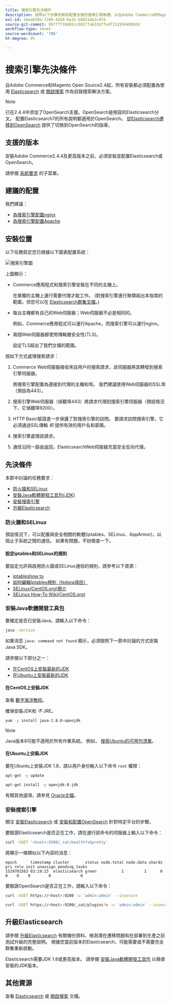 ```yaml
---
title: 搜索引擎先決條件
description: 按照以下步驟安裝和配置支援的搜索引擎軟體，以在Adobe Commerce和Magento Open Source的內部安裝。
exl-id: 44ea638a-7200-4269-be1b-b0851de2c4f4
source-git-commit: 95ffff39d82cc9027fa633dffedf15193040802d
workflow-type: tm+mt
source-wordcount: '786'
ht-degree: 0%

---
```


# 搜索引擎先決條件

自Adobe Commerce和Magento Open Source2.4起，所有安裝都必須配置為使用 [Elasticsearch](https://www.elastic.co) 或 [開啟搜索](https://opensearch.org/) 作為目錄搜索解決方案。

>[!NOTE]
>
>已在2.4.4中添加了OpenSearch支援。OpenSearch是相容的Elasticsearch分叉。 配置Elasticsearch7的所有說明都適用於OpenSearch。 [從Elasticsearch遷移到OpenSearch](../../../upgrade/prepare/opensearch-migration.md) 提供了切換到OpenSearch的指導。

## 支援的版本

安裝Adobe Commerce2.4.4及更高版本之前，必須安裝並配置Elasticsearch或OpenSearch。

請參閱 [系統要求](../../system-requirements.md) 的子菜單。

## 建議的配置

我們建議：

* [為搜索引擎配置nginx](configure-nginx.md)
* [為搜索引擎配置Apache](configure-apache.md)

## 安裝位置

以下任務假定您已根據以下圖表配置系統：

![搜索引擎圖](../../../assets/installation/search-engine-config.svg)

上圖顯示：

* Commerce應用程式和搜索引擎安裝在不同的主機上。

   在單獨的主機上運行需要代理才能工作。 (對搜索引擎進行聚類超出本指南的範圍，但您可以在 [Elasticsearch群集文檔](https://www.elastic.co/guide/en/elasticsearch/guide/current/distributed-cluster.html)。)

* 每台主機都有自己的Web伺服器；Web伺服器不必是相同的。

   例如，Commerce應用程式可以運行Apache，而搜索引擎可以運行nginx。

* 兩個Web伺服器都使用傳輸層安全性(TLS)。

   設定TLS超出了我們文檔的範圍。

按如下方式處理搜索請求：

1. Commerce Web伺服器接收來自用戶的搜索請求，該伺服器將其轉發到搜索引擎伺服器。

   將搜索引擎配置為連接到代理的主機和埠。 我們建議使用Web伺服器的SSL埠（預設為443）。

1. 搜索引擎Web伺服器（偵聽埠443）將請求代理到搜索引擎伺服器（預設情況下，它偵聽埠9200）。

1. HTTP Basic驗證進一步保護了對搜索引擎的訪問。 要請求訪問搜索引擎，它必須通過SSL傳輸 *和* 提供有效的用戶名和密碼。

1. 搜索引擎處理該請求。

1. 通信沿同一路由返回，ElasticsearchWeb伺服器充當安全反向代理。

## 先決條件

本節中討論的任務要求：

* [防火牆和SELinux](#firewall-and-selinux)
* [安裝Java軟體開發工具包(JDK)](#install-the-java-software-development-kit)
* [安裝搜索引擎](#install-the-search-engine)
* [升級Elasticsearch](#upgrading-elasticsearch)

### 防火牆和SELinux

預設情況下，可以配置與安全相關的軟體(iptables、SELinux、AppArmor)，以阻止子系統之間的通信。 如果有問題，不妨檢查一下。

#### 設定iptables和SELinux的規則

要設定允許與啟用防火牆或SELinux通信的規則，請參考以下資源：

* [iptableshow to](https://help.ubuntu.com/community/IptablesHowTo)
* [如何編輯Iptables規則（fedora項目）](https://fedoraproject.org/wiki/How_to_edit_iptables_rules)
* [SELinux(CentOS.org)簡介](https://www.centos.org)
* [SELinux How-To Wiki(CentOS.org)](https://wiki.centos.org/HowTos/SELinux)

### 安裝Java軟體開發工具包

要確定是否已安裝Java，請輸入以下命令：

```bash
java -version
```

如果消息 `java: command not found` 顯示，必須按照下一節中討論的方式安裝Java SDK。

請參閱以下部分之一：

* [在CentOS上安裝最新的JDK](#install-the-jdk-on-centos)
* [在Ubuntu上安裝最新的JDK](#install-the-jdk-on-ubuntu)

#### 在CentOS上安裝JDK

查看 [數字海洋教程](https://www.digitalocean.com/community/tutorials/how-to-install-java-on-centos-and-fedora#install-oracle-java-8)。

確保安裝JDK和 *不* JRE。

```bash
yum -y install java-1.8.0-openjdk
```

>[!NOTE]
>
>Java版本8可能不適用於所有作業系統。 例如， [搜索Ubuntu的可用包清單](https://packages.ubuntu.com/)。

#### 在Ubuntu上安裝JDK

要在Ubuntu上安裝JDK 1.8，請以用戶身份輸入以下命令 `root` 權限：

```bash
apt-get -y update
```

```bash
apt-get install -y openjdk-8-jdk
```

有關其他選項，請參見 [Oracle文檔](https://docs.oracle.com/javase/8/docs/technotes/guides/install/install_overview.html)。

### 安裝搜索引擎

關注 [安裝Elasticsearch](https://www.elastic.co/guide/en/elasticsearch/reference/current/install-elasticsearch.html) 或 [安裝和配置OpenSearch](https://opensearch.org/docs/latest/opensearch/install/index/) 針對特定平台的步驟。

要驗證Elasticsearch是否正在工作，請在運行該命令的伺服器上輸入以下命令：

```bash
curl -XGET '<host>:9200/_cat/health?v&pretty'
```

將顯示一條類似以下內容的消息：

```terminal
epoch      timestamp cluster       status node.total node.data shards pri relo init unassign pending_tasks
1519701563 03:19:23  elasticsearch green           1         1      0   0    0    0        0             0
```

要驗證OpenSearch是否正在工作，請輸入以下命令：

```bash
curl -XGET https://<host>:9200 -u 'admin:admin' --insecure
```

```bash
curl -XGET https://<host>:9200/_cat/plugins?v -u 'admin:admin' --insecure
```

## 升級Elasticsearch

請參閱 [升級Elasticsearch](https://www.elastic.co/guide/en/elasticsearch/reference/current/setup-upgrade.html) 有關備份資料、檢測潛在遷移問題和在部署到生產之前測試升級的完整說明。 根據您當前版本的Elasticsearch，可能需要或不需要完全群集重新啟動。

Elasticsearch需要JDK 1.8或更高版本。 請參閱 [安裝Java軟體開發工具包](#install-the-java-software-development-kit) 以檢查安裝的JDK版本。

## 其他資源

查看 [Elasticsearch](https://www.elastic.co/guide/en/elasticsearch/reference/current/index.html) 或 [開啟搜索](https://opensearch.org/docs/latest/) 文檔。
